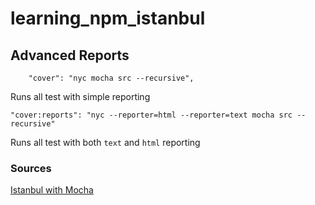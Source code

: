 # learning_npm_istanbul

## Advanced Reports

```
    "cover": "nyc mocha src --recursive",
```

Runs all test with simple reporting

```
"cover:reports": "nyc --reporter=html --reporter=text mocha src --recursive"
```

Runs all test with both `text` and `html` reporting



### Sources

[Istanbul with Mocha](https://istanbul.js.org/docs/tutorials/mocha/)